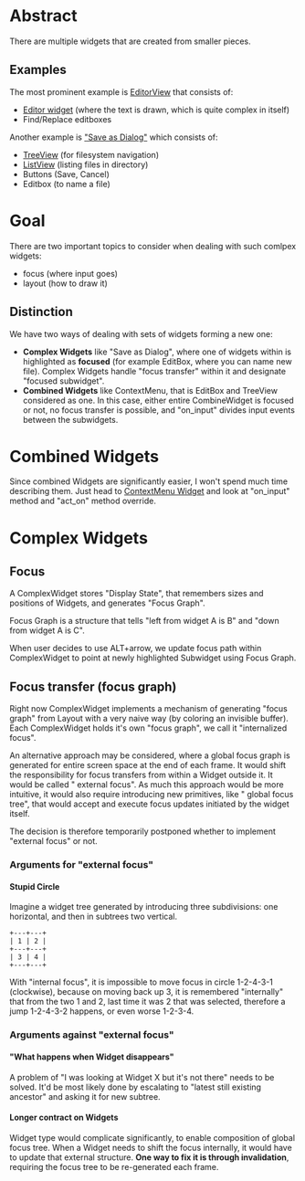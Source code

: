 # Abstract

There are multiple widgets that are created from smaller pieces.

## Examples

The most prominent example is [EditorView](../../src/widgets/editor_view/editor_view.rs) that consists of:

- [Editor widget](../../src/widgets/editor_widget/editor_widget.rs) (where the text is drawn, which is quite complex in
  itself)
- Find/Replace editboxes

Another example is ["Save as Dialog"](../../src/widgets/save_file_dialog/save_file_dialog.rs) which consists of:

- [TreeView](../../src/widgets/tree_view/tree_view.rs) (for filesystem navigation)
- [ListView](../../src/widgets/list_widget/list_widget.rs) (listing files in directory)
- Buttons (Save, Cancel)
- Editbox (to name a file)

# Goal

There are two important topics to consider when dealing with such comlpex widgets:

- focus (where input goes)
- layout (how to draw it)

## Distinction

We have two ways of dealing with sets of widgets forming a new one:

- **Complex Widgets** like "Save as Dialog", where one of widgets within is highlighted as **focused** (for example
  EditBox, where you can name new file). Complex Widgets handle "focus transfer" within it and designate "focused
  subwidget".
- **Combined Widgets** like ContextMenu, that is EditBox and TreeView considered as one. In this case, either entire
  CombineWidget is focused or not, no focus transfer is possible, and "on_input" divides input events between the
  subwidgets.

# Combined Widgets

Since combined Widgets are significantly easier, I won't spend much time describing them. Just head
to [ContextMenu Widget](../../src/widgets/context_menu/widget.rs) and look at "on_input" method and "act_on" method
override.

# Complex Widgets

## Focus

A ComplexWidget stores "Display State", that remembers sizes and positions of Widgets, and generates "Focus Graph".

Focus Graph is a structure that tells "left from widget A is B" and "down from widget A is C".

When user decides to use ALT+arrow, we update focus path within ComplexWidget to point at newly highlighted Subwidget
using Focus Graph.

## Focus transfer (focus graph)

Right now ComplexWidget implements a mechanism of generating "focus graph" from Layout with a very naive way (by
coloring an invisible buffer). Each ComplexWidget holds it's own "focus graph", we call it "internalized focus".

An alternative approach may be considered, where a global focus graph is generated for entire screen space at the end of
each frame. It would shift the responsibility for focus transfers from within a Widget outside it. It would be called "
external focus". As much this approach would be more intuitive, it would also require introducing new primitives, like "
global focus tree", that would accept and execute focus updates initiated by the widget itself.

The decision is therefore temporarily postponed whether to implement "external focus" or not.

### Arguments for "external focus"

#### Stupid Circle

Imagine a widget tree generated by introducing three subdivisions: one horizontal, and then in subtrees two vertical.

```
+---+---+
| 1 | 2 |
+---+---+
| 3 | 4 |
+---+---+
```

With "internal focus", it is impossible to move focus in circle 1-2-4-3-1 (clockwise), because on moving back up 3, it
is remembered "internally" that from the two 1 and 2, last time it was 2 that was selected, therefore a jump 1-2-4-3-2
happens, or even worse 1-2-3-4.

### Arguments against "external focus"

#### "What happens when Widget disappears"

A problem of "I was looking at Widget X but it's not there" needs to be solved. It'd be most likely done by escalating
to "latest still existing ancestor" and asking it for new subtree.

#### Longer contract on Widgets

Widget type would complicate significantly, to enable composition of global focus tree. When a Widget needs to shift the
focus internally, it would have to update that external structure. **One way to fix it is through invalidation**,
requiring the focus tree to be re-generated each frame.
